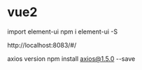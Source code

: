 # vue2

import element-ui
npm i element-ui -S

http://localhost:8083/#/


axios version
npm install axios@1.5.0 --save
